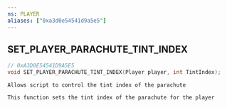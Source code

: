 ```yaml
---
ns: PLAYER
aliases: ["0xa3d0e54541d9a5e5"]
---
```

## SET_PLAYER_PARACHUTE_TINT_INDEX

```c
// 0xA3D0E54541D9A5E5
void SET_PLAYER_PARACHUTE_TINT_INDEX(Player player, int TintIndex);
```

```
Allows script to control the tint index of the parachute

This function sets the tint index of the parachute for the player
```
